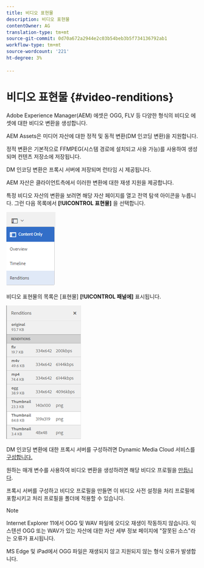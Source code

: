```yaml
---
title: 비디오 표현물
description: 비디오 표현물
contentOwner: AG
translation-type: tm+mt
source-git-commit: 0d70a672a2944e2c03b54beb3b5f734136792ab1
workflow-type: tm+mt
source-wordcount: '221'
ht-degree: 3%

---
```



# 비디오 표현물 {#video-renditions}

Adobe Experience Manager(AEM) 에셋은 OGG, FLV 등 다양한 형식의 비디오 에셋에 대한 비디오 변환을 생성합니다.

AEM Assets은 미디어 자산에 대한 정적 및 동적 변환(DM 인코딩 변환)을 지원합니다.

정적 변환은 기본적으로 FFMPEG(시스템 경로에 설치되고 사용 가능)를 사용하여 생성되며 컨텐츠 저장소에 저장됩니다.

DM 인코딩 변환은 프록시 서버에 저장되며 런타임 시 제공됩니다.

AEM 자산은 클라이언트측에서 이러한 변환에 대한 재생 지원을 제공합니다.

특정 비디오 자산의 변환을 보려면 해당 자산 페이지를 열고 전역 탐색 아이콘을 누릅니다. 그런 다음 목록에서 **[!UICONTROL 표현물]** 을 선택합니다.

![chlimage_1-478](assets/chlimage_1-478.png)

비디오 표현물의 목록은 [표현물] **[!UICONTROL 패널에]** 표시됩니다.

![chlimage_1-479](assets/chlimage_1-479.png)

DM 인코딩 변환에 대한 프록시 서버를 구성하려면 Dynamic Media Cloud 서비스를 [구성합니다.](config-dynamic.md)

원하는 매개 변수를 사용하여 비디오 변환을 생성하려면 해당 비디오 프로필을 [만듭니다](video-profiles.md).

프록시 서버를 구성하고 비디오 프로필을 만들면 이 비디오 사전 설정을 처리 프로필에 포함시키고 처리 프로필을 폴더에 적용할 수 있습니다.

>[!NOTE]
>
>Internet Explorer 11에서 OGG 및 WAV 파일에 오디오 재생이 작동하지 않습니다. 익스텐션 OGG 또는 WAV가 있는 자산에 대한 자산 세부 정보 페이지에 &quot;잘못된 소스&quot;라는 오류가 표시됩니다.
>
>MS Edge 및 iPad에서 OGG 파일은 재생되지 않고 지원되지 않는 형식 오류가 발생합니다.
